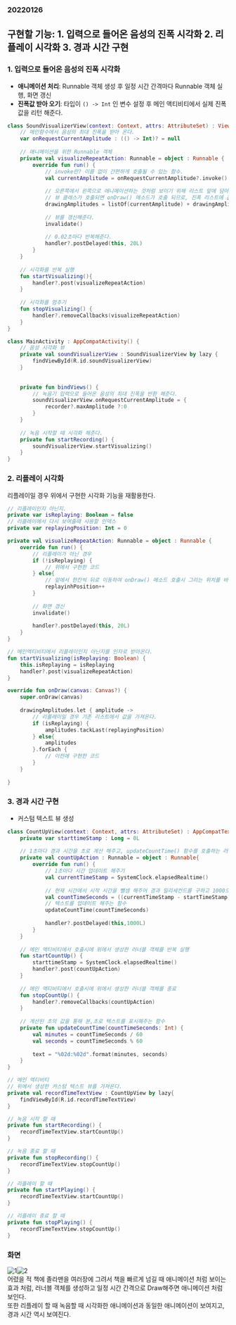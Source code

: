 ### 20220126  

## 구현할 기능: 1. 입력으로 들어온 음성의 진폭 시각화  2. 리플레이 시각화  3. 경과 시간 구현  

### 1. 입력으로 들어온 음성의 진폭 시각화  
- **애니메이션 처리**: Runnable 객체 생성 후 일정 시간 간격마다 Runnable 객체 실행, 화면 갱신
- **진폭값 받아 오기**: 타입이 `() -> Int` 인 변수 설정 후 메인 액티비티에서 실제 진폭 값을 리턴 해준다.
```kotlin
class SoundVisualizerView(context: Context, attrs: AttributeSet) : View(context,attrs) {
    // 메인함수에서 음성의 최대 진폭을 받아 온다.
    var onRequestCurrentAmplitude : (() -> Int)? = null
    
    // 애니메이션을 위한 Runnable 객체
    private val visualizeRepeatAction: Runnable = object : Runnable {
        override fun run() {
            // invoke란? 이름 없이 간편하게 호출될 수 있는 함수.
            val currentAmplitude = onRequestCurrentAmplitude?.invoke() ?:0
            
            // 오른쪽에서 왼쪽으로 애니메이션하는 것처럼 보이기 위해 리스트 앞에 담아준다.
            // 뷰 클래스가 호출되면 onDraw() 메소드가 호출 되므로, 진폭 리스트에 값이 하나씩 담길 때마다 그려주어 애니메이션 처럼 보인다.
            drawingAmplitudes = listOf(currentAmplitude) + drawingAmplitudes
            
            // 뷰를 갱신해준다.
            invalidate()
            
            // 0.02초마다 반복해준다.
            handler?.postDelayed(this, 20L)
        }
    }
    
    // 시각화를 반복 실행
    fun startVisualizing(){
        handler?.post(visualizeRepeatAction)
    }
    
    // 시각화를 멈추기
    fun stopVisualizing() {
        handler?.removeCallbacks(visualizeRepeatAction)
    }
}
```  

```kotlin
class MainActivity : AppCompatActivity() {
    // 음성 시각화 뷰
    private val soundVisualizerView : SoundVisualizerView by lazy {
        findViewById(R.id.soundVisualizerView)
    }
    
    
    private fun bindViews() {
        // 녹음기 입력으로 들어온 음성의 최대 진폭을 반환 해준다.
        soundVisualizerView.onRequestCurrentAmplitude = {
            recorder?.maxAmplitude ?:0
        }
    }
    
    // 녹음 시작할 때 시각화 해준다.
    private fun startRecording() {
        soundVisualizerView.startVisualizing()
    }
}
```  

### 2. 리플레이 시각화  
리플레이일 경우 위에서 구현한 시각화 기능을 재활용한다.
```kotlin
// 리플레이인지 아닌지.
private var isReplaying: Boolean = false
// 리플레이에서 다시 보여줄때 사용할 인덱스
private var replayingPosition: Int = 0

private val visualizeRepeatAction: Runnable = object : Runnable {
    override fun run() {
        // 리플레이가 아닌 경우 
        if (!isReplaying) {
            // 위에서 구현한 코드
        } else{
            // 앞에서 한칸씩 뒤로 이동하여 onDraw() 메소드 호출시 그리는 위치를 바꿔준다.
            replayinhPosition++
        }
        
        // 화면 갱신
        invalidate()
        
        handler?.postDelayed(this, 20L)
    }
}

// 메인엑티비티에서 리플레이인지 아닌지를 인자로 받아온다.
fun startVisualizing(isReplaying: Boolean) {
    this.isReplaying = isReplaying
    handler?.post(visualizeRepeatAction)
}

override fun onDraw(canvas: Canvas?) {
    super.onDraw(canvas)
    
    drawingAmplitudes.let { amplitude ->
        // 리플레이일 경우 기존 리스트에서 값을 가져온다.
        if (isReplaying) {
            amplitudes.tackLast(replayingPosition)
        } else{
            amplitudes
        }.forEach {
            // 이전에 구현한 코드
        }
    }
        
}
```  

### 3. 경과 시간 구현  
- 커스텀 텍스트 뷰 생성
```kotlin
class CountUpView(context: Context, attrs: AttributeSet) : AppCompatTextView(context,attrs) {
    private var starttimeStamp : Long = 0L
    
    // 1초마다 경과 시간을 초로 계산 해주고, updateCountTime() 함수를 호출하는 러너블 객체 생성
    private val countUpAction : Runnable = object : Runnable{
        override fun run() {
            // 1초마다 시간 업데이트 해주기
            val currentTimeStamp = SystemClock.elapsedRealtime()
            
            // 현재 시간에서 시작 시간을 뺄셈 해주어 경과 밀리세컨드를 구하고 1000으로 나눈 후 toInt()를 통해 정수형 초로 바꿔준다.
            val countTimeSeconds = ((currentTimeStamp - startTimeStamp) / 1000L).toInt()
            // 텍스트를 업데이트 해주는 함수
            updateCountTime(countTimeSeconds)
            
            handler?.postDelayed(this,1000L)
        }
    }
    
    // 메인 액티비티에서 호출시에 위에서 생성한 러너블 객체를 반복 실행
    fun startCountUp() {
        starttimeStamp = SystemClock.elapsedRealtime()
        handler?.post(countUpAction)
    }
    
    // 메인 액티비티에서 호출시에 위에서 생성한 러너블 객체를 종료
    fun stopCountUp() {
        handler?.removeCallbacks(countUpAction)
    }
    
    // 계산된 초의 값을 통해 분,초로 텍스트를 표시해주는 함수
    private fun updateCountTime(countTimeSeconds: Int) {
        val minutes = countTimeSeconds / 60
        val seconds = countTimeSeconds % 60
        
        text = "%02d:%02d".format(minutes, seconds)
    }
}
```  

```kotlin
// 메인 엑티비티
// 위에서 생성한 커스텀 텍스트 뷰를 가져온다.
private val recordTimeTextView : CountUpView by lazy{
    findViewById(R.id.recordTimeTextView)
}

// 녹음 시작 할 때 
private fun startRecording() {
    recordTimeTextView.startCountUp()
}

// 녹음 종료 할 때
private fun stopRecording() {
    recordTimeTextView.stopCountUp()
}

// 리플레이 할 때
private fun startPlaying() {
    recordTimeTextView.startCountUp()
}

// 리플레이 종료 할 때
private fun stopPlaying() {
    recordTimeTextView.stopCountUp()
}
```  

### 화면  
![1](https://user-images.githubusercontent.com/59447235/151154730-30d0277e-5d3f-4312-acfe-ac2656c1b56a.jpg)![2](https://user-images.githubusercontent.com/59447235/151154734-7af6c2b1-2d00-4e83-a46b-15fedff8edfe.jpg)  
어렸을 적 책에 졸라맨을 여러장에 그려서 책을 빠르게 넘길 때 애니메이션 처럼 보이는 효과 처럼, 러너블 객체를 생성하고 일정 시간 간격으로 Draw해주면 애니메이션 처럼 보인다.  
또한 리플레이 할 때 녹음할 때 시각화한 애니메이션과 동일한 애니메이션이 보여지고, 경과 시간 역시 보여진다.
